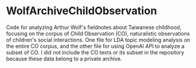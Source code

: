 # WolfArchiveChildObservation
Code for analyzing Arthur Wolf's fieldnotes about Taiwanese childhood, focusing on the corpus of Child Observation (CO), naturalistic observations of children's social interactions. One file for LDA topic modeling analysis on the entire CO corpus, and the other file for using OpenAI API to analyze a subset of CO. I did not include the CO texts or its subset in the repository because these data belong to a private archive.

